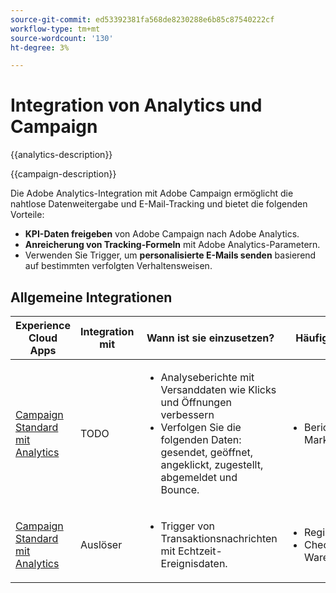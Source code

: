 ```yaml
---
source-git-commit: ed53392381fa568de8230288e6b85c87540222cf
workflow-type: tm+mt
source-wordcount: '130'
ht-degree: 3%

---
```



# Integration von Analytics und Campaign

{{analytics-description}}

{{campaign-description}}

Die Adobe Analytics-Integration mit Adobe Campaign ermöglicht die nahtlose Datenweitergabe und E-Mail-Tracking und bietet die folgenden Vorteile:

+ **KPI-Daten freigeben** von Adobe Campaign nach Adobe Analytics.
+ **Anreicherung von Tracking-Formeln** mit Adobe Analytics-Parametern.
+ Verwenden Sie Trigger, um **personalisierte E-Mails senden** basierend auf bestimmten verfolgten Verhaltensweisen.

## Allgemeine Integrationen

<table>
    <thead>
        <tr>
            <th>Experience Cloud Apps</th>
            <th>Integration mit</th>
            <th>Wann ist sie einzusetzen?</th>
            <th>Häufige Anwendungsfälle</th>
        </tr>
    </thead>
    <tbody>
        <tr>
            <td><a href="https://experienceleague.adobe.com/docs/campaign-standard-learn/tutorials/integrations/track-the-success-of-your-deliveries-in-analytics.html" target="_blank" rel="noreferrer">Campaign Standard mit Analytics</a></td>
            <td>TODO</td>
            <td>
                <ul>
                    <li>Analyseberichte mit Versanddaten wie Klicks und Öffnungen verbessern</li>
                    <li>Verfolgen Sie die folgenden Daten: gesendet, geöffnet, angeklickt, zugestellt, abgemeldet und Bounce.</li>                    
                </ul>
            </td>
            <td>
              <ul>
                <li>Berichtet über Daten von Marketing-Kampagnen.</li>
              </ul>
            </td>
        </tr>
        <tr>
            <td><a href="https://experienceleague.adobe.com/docs/campaign-standard-learn/tutorials/integrations/triggers/using-triggers-for-transactional-messaging-overview.html" target="_blank" rel="noreferrer">Campaign Standard mit Analytics</a></td>
            <td>Auslöser</li>
            <td>
                <ul>
                    <li>Trigger von Transaktionsnachrichten mit Echtzeit-Ereignisdaten.</li>
                </ul>
            </td>
            <td>
              <ul>
                <li>Registrierungsbestätigung.</li>
                <li>Checkout aus dem Warenkorb.</li>
              </ul>
            </td>
        </tr>              
    </tbody>          
</table>
